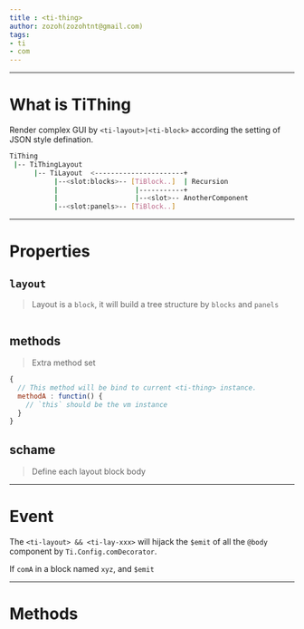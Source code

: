 ```yaml
---
title : <ti-thing>
author: zozoh(zozohtnt@gmail.com)
tags:
- ti
- com
---
```


-------------------------------------------------
# What is TiThing

Render complex GUI by `<ti-layout>|<ti-block>` according the setting of
JSON style defination.

```bash
TiThing
 |-- TiThingLayout
      |-- TiLayout  <----------------------+
           |--<slot:blocks>-- [TiBlock..]  | Recursion
           |                   |-----------+
           |                   |--<slot>-- AnotherComponent
           |--<slot:panels>-- [TiBlock..]
```

-------------------------------------------------
# Properties

## `layout`

> Layout is a `block`, it will build a tree structure by `blocks` and `panels`

```js

```

## methods

> Extra method set

```js
{
  // This method will be bind to current <ti-thing> instance.
  methodA : functin() {
    // `this` should be the vm instance
  }
}
```

## schame

> Define each layout block body

-------------------------------------------------
# Event

The `<ti-layout> && <ti-lay-xxx>` will hijack the `$emit` of
all the `@body` component by `Ti.Config.comDecorator`.

If `comA` in a block named `xyz`, and `$emit`

-------------------------------------------------
# Methods
